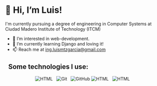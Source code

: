 # 👋 Hi, I’m Luis!
I'm currently pursuing a degree of engineering in Computer Systems at Ciudad Madero Institute of Technology (ITCM) 
- 👀 I’m interested in web-development.
- 🌱 I’m currently learning Django and loving it!
- 📫 Reach me at ing.luismtzgarcia@gmail.com

## &nbsp;&nbsp;Some technologies I use:
<p align="center">
  <img src="https://img.shields.io/badge/HTML5-E34F26?style=for-the-badge&logo=html5&logoColor=white" alt="HTML" />&nbsp;&nbsp;
  <img src="https://img.shields.io/badge/Git-F05032?style=for-the-badge&logo=git&logoColor=white" alt="Git" />&nbsp;&nbsp;
  <img src="https://img.shields.io/badge/github%20-%23000.svg?&style=for-the-badge&logo=github&logoColor=white" alt="GitHub" />
  <img src="https://img.shields.io/badge/Python-success?style=for-the-badge&logo=python&logoColor=white" alt="HTML" />&nbsp;&nbsp;
  <img src="https://img.shields.io/badge/Django-yellowgreen?style=for-the-badge&logo=Django&logoColor=white" alt="HTML" />&nbsp;&nbsp;
</p>
